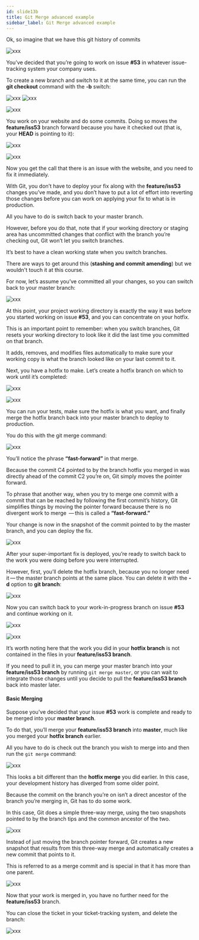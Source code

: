 ```yaml
---
id: slide13b
title: Git Merge advanced example
sidebar_label: Git Merge advanced example
---
```


<!-- https://www.atlassian.com/git/tutorials/using-branches/git-merge -->



Ok, so imagine that we have this git history of commits

![xxx](https://raw.githubusercontent.com/ChickenKyiv/awesome-git-article/master/img/merge/advanced/one.png)




You’ve decided that you’re going to work on issue **#53** in whatever issue-tracking system your company uses.

To create a new branch and switch to it at the same time, you can run the **git checkout** command with the **-b** switch:


![xxx](https://raw.githubusercontent.com/ChickenKyiv/awesome-git-article/master/img/merge/advanced/b-00-merge-example.png)
![xxx](https://raw.githubusercontent.com/ChickenKyiv/awesome-git-article/master/img/merge/advanced/b-01-merge-example.png)


![xxx](https://raw.githubusercontent.com/ChickenKyiv/awesome-git-article/master/img/merge/advanced/two.png)


You work on your website and do some commits. Doing so moves the **feature/iss53** branch forward because you have it checked out (that is, your **HEAD** is pointing to it):


![xxx](https://raw.githubusercontent.com/ChickenKyiv/awesome-git-article/master/img/merge/advanced/b-02-merge-example.png)





![xxx](https://raw.githubusercontent.com/ChickenKyiv/awesome-git-article/master/img/merge/advanced/three.png)



Now you get the call that there is an issue with the website, and you need to fix it immediately.

With Git, you don’t have to deploy your fix along with the **feature/iss53** changes you’ve made, and you don’t have to put a lot of effort into reverting those changes before you can work on applying your fix to what is in production.




All you have to do is switch back to your master branch.

However, before you do that, note that if your working directory or staging area has uncommitted changes that conflict with the branch you’re checking out, Git won’t let you switch branches.

It’s best to have a clean working state when you switch branches.

There are ways to get around this (**stashing and commit amending**) but we wouldn't touch it at this course.

For now, let’s assume you’ve committed all your changes, so you can switch back to your master branch:


![xxx](https://raw.githubusercontent.com/ChickenKyiv/awesome-git-article/master/img/merge/advanced/b-03-merge-example.png)


At this point, your project working directory is exactly the way it was before you started working on issue **#53**, and you can concentrate on your hotfix.

This is an important point to remember: when you switch branches, Git resets your working directory to look like it did the last time you committed on that branch.

It adds, removes, and modifies files automatically to make sure your working copy is what the branch looked like on your last commit to it.

Next, you have a hotfix to make. Let’s create a hotfix branch on which to work until it’s completed:


![xxx](https://raw.githubusercontent.com/ChickenKyiv/awesome-git-article/master/img/merge/advanced/b-04-merge-example.png)


![xxx](https://raw.githubusercontent.com/ChickenKyiv/awesome-git-article/master/img/merge/advanced/four.png)




 You can run your tests, make sure the hotfix is what you want, and finally merge the hotfix branch back into your master branch to deploy to production.

 You do this with the git merge command:

 ![xxx](https://raw.githubusercontent.com/ChickenKyiv/awesome-git-article/master/img/merge/advanced/b-05-merge-example.png)




You’ll notice the phrase **“fast-forward”** in that merge.

Because the commit C4 pointed to by the branch hotfix you merged in was directly ahead of the commit C2 you’re on, Git simply moves the pointer forward.

To phrase that another way, when you try to merge one commit with a commit that can be reached by following the first commit’s history, Git simplifies things by moving the pointer forward because there is no divergent work to merge  — this is called a **“fast-forward.”**

Your change is now in the snapshot of the commit pointed to by the master branch, and you can deploy the fix.




![xxx](https://raw.githubusercontent.com/ChickenKyiv/awesome-git-article/master/img/merge/advanced/five.png)




After your super-important fix is deployed, you’re ready to switch back to the work you were doing before you were interrupted.

However, first, you’ll delete the hotfix branch, because you no longer need it — the master branch points at the same place. You can delete it with the **-d** option to **git branch**:

![xxx](https://raw.githubusercontent.com/ChickenKyiv/awesome-git-article/master/img/merge/advanced/b-06-merge-example.png)



Now you can switch back to your work-in-progress branch on issue **#53** and continue working on it.

![xxx](https://raw.githubusercontent.com/ChickenKyiv/awesome-git-article/master/img/merge/advanced/b-07-merge-example.png)


![xxx](https://raw.githubusercontent.com/ChickenKyiv/awesome-git-article/master/img/merge/advanced/six.png)


It’s worth noting here that the work you did in your **hotfix branch** is not contained in the files in your **feature/iss53 branch**.

If you need to pull it in, you can merge your master branch into your **feature/iss53 branch** by running `git merge master`, or you can wait to integrate those changes until you decide to pull the **feature/iss53 branch** back into master later.

#### Basic Merging

Suppose you’ve decided that your issue **#53** work is complete and ready to be merged into your **master branch**.

To do that, you’ll merge your **feature/iss53 branch** into **master**, much like you merged your **hotfix branch** earlier.

All you have to do is check out the branch you wish to merge into and then run the `git merge` command:

![xxx](https://raw.githubusercontent.com/ChickenKyiv/awesome-git-article/master/img/merge/advanced/b-08-merge-example.png)


This looks a bit different than the **hotfix merge** you did earlier.
In this case, your development history has diverged from some older point.

Because the commit on the branch you’re on isn’t a direct ancestor of the branch you’re merging in, Git has to do some work.

In this case, Git does a simple three-way merge, using the two snapshots pointed to by the branch tips and the common ancestor of the two.

![xxx](https://raw.githubusercontent.com/ChickenKyiv/awesome-git-article/master/img/merge/advanced/seven.png)



Instead of just moving the branch pointer forward, Git creates a new snapshot that results from this three-way merge and automatically creates a new commit that points to it.

This is referred to as a merge commit and is special in that it has more than one parent.


![xxx](https://raw.githubusercontent.com/ChickenKyiv/awesome-git-article/master/img/merge/advanced/eight.png)


Now that your work is merged in, you have no further need for the **feature/iss53** branch.

You can close the ticket in your ticket-tracking system, and delete the branch:

![xxx](https://raw.githubusercontent.com/ChickenKyiv/awesome-git-article/master/img/merge/advanced/b-09-merge-example.png)


<!--
https://git-scm.com/book/en/v2/Git-Branching-Basic-Branching-and-Merging -->
